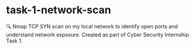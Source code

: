 # task-1-network-scan
🔍 Nmap TCP SYN scan on my local network to identify open ports and understand network exposure. Created as part of Cyber Security Internship Task 1.
